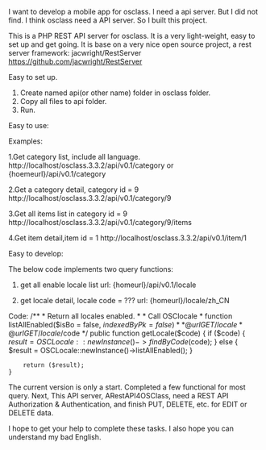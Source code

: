 ﻿I want to develop a mobile app for osclass. I need a api server. But I did not find. 
I think osclass need a API server. So I built this project.

This is a  PHP REST API server for osclass. It is a very light-weight, easy to set up and get going. 
It is base on a very nice open source project, a rest server framework: jacwright/RestServer
https://github.com/jacwright/RestServer

Easy to set up.

1. Create named api(or other name) folder in osclass folder.
2. Copy all files to api folder.
3. Run.

Easy to use:

Examples:

1.Get category list, include all language.
  	http://localhost/osclass.3.3.2/api/v0.1/category or {hoemeurl}/api/v0.1/category
	
2.Get a category detail, category id = 9 
  	http://localhost/osclass.3.3.2/api/v0.1/category/9
	
3.Get all items list in category id = 9	
   	http://localhost/osclass.3.3.2/api/v0.1/category/9/items

4.Get item detail,item id = 1
 	http://localhost/osclass.3.3.2/api/v0.1/item/1

Easy to develop:

The below code implements two query functions:

1. get all enable locale list
	url: {homeurl}/api/v0.1/locale

2. get locale detail, locale code = ??? 
	url: {homeurl}/locale/zh_CN

Code:
    /**
     * Return all locales enabled.
     * 
     * Call OSClocale
     * function listAllEnabled($isBo = false, $indexedByPk = false)
     * 
     * @url GET /locale
     * @url GET /locale/$code
     */
    public function getLocale($code) {
        if ($code) {
            $result = OSCLocale::newInstance()->findByCode($code);
        } else {
            $result = OSCLocale::newInstance()->listAllEnabled();
        }

        return ($result);
    }
	
The current version is only a start. Completed a few functional for most query.
Next, This API server, ARestAPI4OSClass, need a REST API Authorization & Authentication, and finish PUT, DELETE, etc. for EDIT or DELETE data.

I hope to get your help to complete these tasks. I also hope you can understand my bad English.

 

